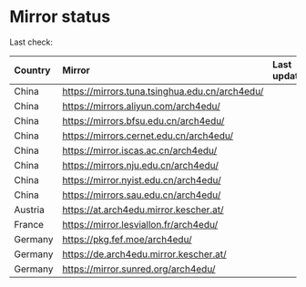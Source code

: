 <script src="./time.js"></script>
# Mirror status
Last check: <script type="text/javascript">localize(1707193189.7332225);</script>

|Country|Mirror|Last update|
|:------|:-----|:----------|
|China|https://mirrors.tuna.tsinghua.edu.cn/arch4edu/|<script type="text/javascript">localize(1707158212);</script>|
|China|https://mirrors.aliyun.com/arch4edu/|<script type="text/javascript">localize(1707158212);</script>|
|China|https://mirrors.bfsu.edu.cn/arch4edu/|<script type="text/javascript">localize(1707158212);</script>|
|China|https://mirrors.cernet.edu.cn/arch4edu/|<script type="text/javascript">localize(1707158212);</script>|
|China|https://mirror.iscas.ac.cn/arch4edu/|<script type="text/javascript">localize(1707158212);</script>|
|China|https://mirrors.nju.edu.cn/arch4edu/|<script type="text/javascript">localize(1707158212);</script>|
|China|https://mirror.nyist.edu.cn/arch4edu/|<script type="text/javascript">localize(1707158212);</script>|
|China|https://mirrors.sau.edu.cn/arch4edu/|<script type="text/javascript">localize(1707158212);</script>|
|Austria|https://at.arch4edu.mirror.kescher.at/|<script type="text/javascript">localize(1707158212);</script>|
|France|https://mirror.lesviallon.fr/arch4edu/|<script type="text/javascript">localize(1707158212);</script>|
|Germany|https://pkg.fef.moe/arch4edu/|<script type="text/javascript">localize(1707158212);</script>|
|Germany|https://de.arch4edu.mirror.kescher.at/|<script type="text/javascript">localize(1707158212);</script>|
|Germany|https://mirror.sunred.org/arch4edu/|<script type="text/javascript">localize(1707158212);</script>|

<script src="./tablefilter/tablefilter.js"></script>
<script src="./table.js"></script>
